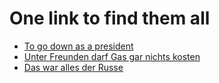 # One link to find them all

- [To go down as a president](https://www.youtube.com/watch?v=aLuYAzr_UFs&t=13s)
- [Unter Freunden darf Gas gar nichts kosten](https://www.youtube.com/watch?v=17yhFTGbBMU)
- [Das war alles der Russe](https://www.youtube.com/watch?v=2839TkXlmj4&t=130s)
